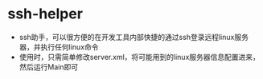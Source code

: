 # ssh-helper
- ssh助手，可以很方便的在开发工具内部快捷的通过ssh登录远程linux服务器，并执行任何linux命令
- 使用时，只需简单修改server.xml，将可能用到的linux服务器信息配置进来，然后运行Main即可
